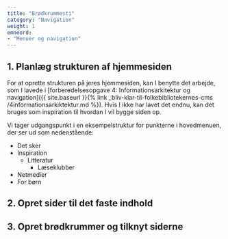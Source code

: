 ```yaml
---
title: "Brødkrummesti"
category: "Navigation"
weight: 1
emneord:
- "Menuer og navigation"
---
```


## 1. Planlæg strukturen af hjemmesiden

For at oprette strukturen på jeres hjemmesiden, kan I benytte det arbejde, som I lavede i [forberedelsesopgave 4: Informationsarkitektur og navigation]({{ site.baseurl }}{% link _bliv-klar-til-folkebibliotekernes-cms
/4informationsarkiktektur.md %}). Hvis I ikke har lavet det endnu, kan det bruges som inspiration til hvordan I vil bygge siden op. 

Vi tager udgangspunkt i en eksempelstruktur for punkterne i hovedmenuen, der ser ud som nedenstående:
- Det sker
- Inspiration
  - Litteratur
    - Læseklubber
- Netmedier
- For børn

## 2. Opret sider til det faste indhold


## 3. Opret brødkrummer og tilknyt siderne

